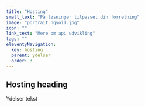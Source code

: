 ```yaml
---
title: "Hosting"
small_text: "På løsninger tilpasset din forretning"
image: "portrait_nqyoid.jpg"
icon: ""
link_text: "Mere om api udvikling"
tags: ""
eleventyNavigation:
  key: hosting
  parent: ydelser
  order: 3
---
```


## Hosting heading

Ydelser tekst
